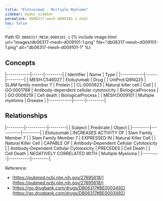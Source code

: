 ```yaml
---
title: "Elotuzumab - Multiple Myeloma"
sidebar: mydoc_sidebar
permalink: db06317-mesh-d009101-1.html
toc: false 
---
```



Path ID: `DB06317_MESH_D009101_1`
{% include image.html url="images/db06317-mesh-d009101-1.png" file="db06317-mesh-d009101-1.png" alt="db06317-mesh-d009101-1" %}

## Concepts

|------------|------|---------|
| Identifier | Name | Type    |
|------------|------|---------|
| MESH:C546027 | Elotuzumab | Drug |
| UniProt:Q9NQ25 | SLAM family member 7 | Protein |
| CL:0000623 | Natural killer cell | Cell |
| GO:0001788 | Antibody-dependent cellular cytotoxicity | BiologicalProcess |
| GO:0008219 | Cell death | BiologicalProcess |
| MESH:D009101 | Multiple myeloma | Disease |
|------------|------|---------|

## Relationships

|---------|-----------|---------|
| Subject | Predicate | Object  |
|---------|-----------|---------|
| Elotuzumab | INCREASES ACTIVITY OF | Slam Family Member 7 |
| Slam Family Member 7 | EXPRESSED IN | Natural Killer Cell |
| Natural Killer Cell | CAPABLE OF | Antibody-Dependent Cellular Cytotoxicity |
| Antibody-Dependent Cellular Cytotoxicity | PRECEDES | Cell Death |
| Cell Death | NEGATIVELY CORRELATED WITH | Multiple Myeloma |
|---------|-----------|---------|

Reference: 
  - [https://pubmed.ncbi.nlm.nih.gov/27695618/](https://pubmed.ncbi.nlm.nih.gov/27695618/)
  - [https://go.drugbank.com/drugs/DB06317#BE0003492](https://go.drugbank.com/drugs/DB06317#BE0003492)
